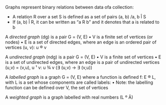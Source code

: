 Graphs represent binary relations between data ofa collection:

- A relation R over a set S is defined as a set of pairs (a, b) /a, b Î S
- If (a, b) Î R, it can be written as “a R b” and it denotes that a is related to b

A _directed graph_ (dg) is a pair G = (V, E)
• V is a finite set of vertices (or nodes)
• E is a set of directed edges, where an edge is an ordered pair of vertices (u, v): u ® v

A _undirected graph_ (ndg) is a pair G = (V, E)
• V is a finite set of vertices
• E is a set of undirected edges, where an edge is a pair of undirected vertices (u,v) = (v,u), u ¹ v: u ¾ v (∃ (u,v) → ∃ (v,u))

A _labelled graph_ is a graph G = (V, E) where a function is defined f: E ® L, with L is a set whose components are called labels:
• Note: the labelling function can be defined over V, the set of vertices

A _weighted graph_ is a graph labelled with real numbers (L º Â)
